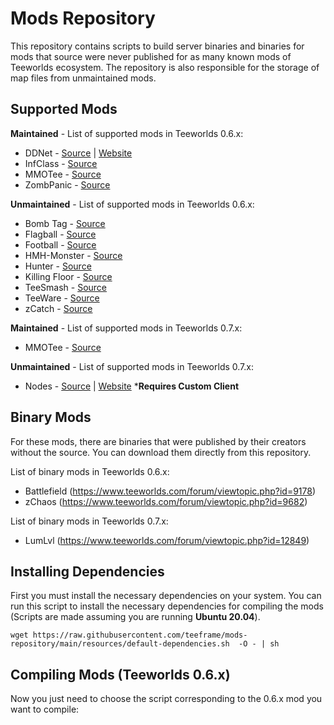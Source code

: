 # Mods Repository

This repository contains scripts to build server binaries and binaries for mods that source were never published for as many known mods of Teeworlds ecosystem. The repository is also responsible for the storage of map files from unmaintained mods.

## Supported Mods

**Maintained** - List of supported mods in Teeworlds 0.6.x:

- DDNet - [Source](https://github.com/ddnet/ddnet) | [Website](https://ddnet.tw/)
- InfClass - [Source](https://github.com/InfectionDust/teeworlds-infclassr)
- MMOTee - [Source](https://github.com/kurosio/Teeworlds-Mmotee-Old)
- ZombPanic - [Source](https://github.com/teeframe/zombpanic)

**Unmaintained** - List of supported mods in Teeworlds 0.6.x:

- Bomb Tag - [Source](https://github.com/unique-clan/bomb)
- Flagball - [Source](https://github.com/teeframe/flagball)
- Football - [Source](https://github.com/unique-clan/football)
- HMH-Monster - [Source](https://github.com/teeframe/hmh-monster)
- Hunter - [Source](https://github.com/yangfl/teeworlds-hunter)
- Killing Floor - [Source](https://github.com/Siile/KillingFloor)
- TeeSmash - [Source](https://github.com/timazuki/TeeSmash)
- TeeWare - [Source](https://github.com/headshot2017/teeware-mod)
- zCatch - [Source](https://github.com/ddnet/zcatch)

**Maintained** - List of supported mods in Teeworlds 0.7.x:

- MMOTee - [Source](https://github.com/MrCosmo666/Teeworlds-MRPG)

**Unmaintained** - List of supported mods in Teeworlds 0.7.x:

- Nodes - [Source](https://github.com/teeworldsnetwork/nodes) | [Website](https://nodes.teeworlds.dev/) ***Requires Custom Client**

## Binary Mods

For these mods, there are binaries that were published by their creators without the source. You can download them directly from this repository.

List of binary mods in Teeworlds 0.6.x:

- Battlefield (https://www.teeworlds.com/forum/viewtopic.php?id=9178)
- zChaos (https://www.teeworlds.com/forum/viewtopic.php?id=9682)

List of binary mods in Teeworlds 0.7.x:

- LumLvl (https://www.teeworlds.com/forum/viewtopic.php?id=12849)

## Installing Dependencies

First you must install the necessary dependencies on your system. You can run this script to install the necessary dependencies for compiling the mods (Scripts are made assuming you are running **Ubuntu 20.04**).

```
wget https://raw.githubusercontent.com/teeframe/mods-repository/main/resources/default-dependencies.sh  -O - | sh
```

## Compiling Mods (Teeworlds 0.6.x)

Now you just need to choose the script corresponding to the 0.6.x mod you want to compile:
